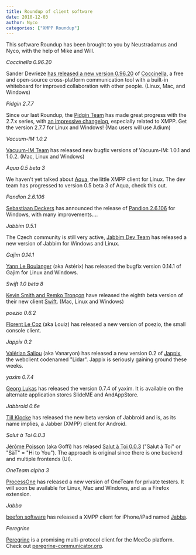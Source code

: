 ```yaml
---
title: Roundup of client software
date: 2010-12-03
author: Nyco
categories: ["XMPP Roundup"]
---
```


This software Roundup has been brought to you by Neustradamus and Nyco, with the help of Mike and Will.

*Coccinella 0.96.20*

Sander Devrieze [has released a new version 0.96.20](http://coccinella.im/coccinella-0.96.20 "http://coccinella.im/coccinella-0.96.20") of [Coccinella](http://coccinella.im/ "http://coccinella.im/"), a free and open-source cross-platform communication tool with a built-in whiteboard for improved collaboration with other people. (Linux, Mac, and Windows)

*Pidgin 2.7.7*

Since our last Roundup, the [Pidgin Team](http://www.pidgin.im/ "http://www.pidgin.im/") has made great progress with the 2.7.x series, with [an impressive changelog](http://developer.pidgin.im/wiki/ChangeLog "http://developer.pidgin.im/wiki/ChangeLog"), especially related to XMPP. Get the version 2.7.7 for Linux and Windows! (Mac users will use Adium)

*Vacuum-IM 1.0.2*

[Vacuum-IM Team](http://www.vacuum-im.org/ "http://www.vacuum-im.org/") has released new bugfix versions of Vacuum-IM: 1.0.1 and 1.0.2. (Mac, Linux and Windows)

*Aqua 0.5 beta 3*

We haven't yet talked about [Aqua](http://aqua-im.ru/ "http://aqua-im.ru/"), the little XMPP client for Linux. The dev team has progressed to version 0.5 beta 3 of Aqua, check this out.

*Pandion 2.6.106*

[Sebastiaan Deckers](http://pandion.im/ "http://pandion.im/") has announced the release of [Pandion 2.6.106](http://blog.pandion.im/2010/04/pandion-26106-stable-release.html "http://blog.pandion.im/2010/04/pandion-26106-stable-release.html") for Windows, with many improvements....

*Jabbim 0.5.1*

The Czech community is still very active, [Jabbim Dev Team](http://www.jabbim.cz/ "http://www.jabbim.cz/") has released a new version of Jabbim for Windows and Linux.

*Gajim 0.14.1*

[Yann Le Boulanger](http://www.gajim.org/ "http://www.gajim.org/") (aka Astérix) has released the bugfix version 0.14.1 of Gajim for Linux and Windows.

*Swift 1.0 beta 8*

[Kevin Smith and Remko Tronçon](http://swift.im/ "http://swift.im/") have released the eighth beta version of their new client [Swift](http://swift.im/ "http://swift.im/"). (Mac, Linux and Windows)

*poezio 0.6.2*

[Florent Le Coz](http://poez.io/ "http://poez.io/") (aka Louiz) has released a new version of poezio, the small console client.

*Jappix 0.2*

[Valérian Saliou](http://vanaryon.eu/ "http://vanaryon.eu/") (aka Vanaryon) has released a new version 0.2 of [Jappix](http://project.jappix.com/ "http://project.jappix.com/"), the webclient codenamed "Lidar". Jappix is seriously gaining ground these weeks.

*yaxim 0.7.4*

[Georg Lukas](http://yaxim.org/ "http://yaxim.org/") has released the version 0.7.4 of yaxim. It is available on the alternate application stores SlideME and AndAppStore.

*Jabbroid 0.6e*

[Till Klocke](http://jabbroid.akuz.de/ "http://jabbroid.akuz.de/") has released the new beta version of Jabbroid and is, as its name implies, a Jabber (XMPP) client for Android.

*Salut à Toi 0.0.3*

[Jérôme Poisson](http://www.goffi.org/ "http://www.goffi.org/") (aka Goffi) has relased [Salut à Toi 0.0.3](http://www.goffi.org/index.php?post/2010/08/19/Salut-%C3%A0-Toi-v0.0.3 "http://www.goffi.org/index.php?post/2010/08/19/Salut-%C3%A0-Toi-v0.0.3") ("Salut à Toi" or "SàT" = "Hi to You"). The approach is original since there is one backend and multiple frontends (UI).

*OneTeam alpha 3*

[ProcessOne](http://www.process-one.net/en/blogs/article/oneteam_alpha3/ "http://www.process-one.net/en/blogs/article/oneteam_alpha3/") has released a new version of OneTeam for private testers. It will soon be available for Linux, Mac and Windows, and as a Firefox extension.

*Jabba*

[beefon software](http://ibeefon.com/ "http://ibeefon.com/") has released a XMPP client for iPhone/iPad named [Jabba](http://ibeefon.com/jabba/ "http://ibeefon.com/jabba/").

*Peregrine*

[Peregrine](http://wiki.meego.com/Peregrine "http://wiki.meego.com/Peregrine") is a promising multi-protocol client for the MeeGo platform. Check out [peregrine-communicator.org](http://peregrine-communicator.org/ "http://peregrine-communicator.org/").
